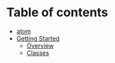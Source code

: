 # Table of contents

* [atom](README.md)
* [Getting Started](getting-started/README.md)
  * [Overview](getting-started/overview.md)
  * [Classes](getting-started/classes.md)
